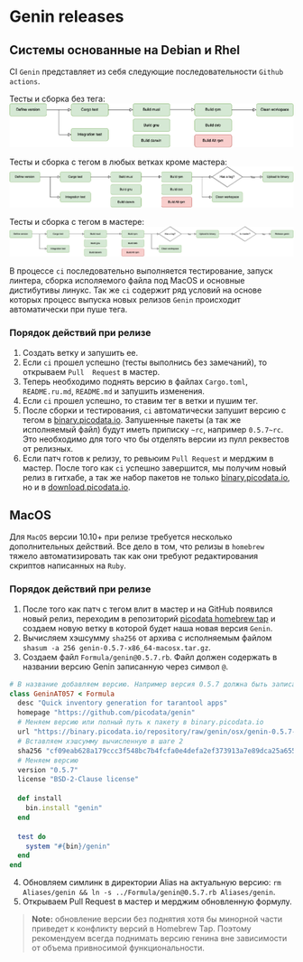 # Genin releases

## Системы основанные на Debian и Rhel

CI `Genin` представляет из себя следующие последовательности `Github actions`.

Тесты и сборка без тега:
![genin-build](images/genin-build.png)

Тесты и сборка с тегом в любых ветках кроме мастера:
![genin-build-with-tag](images/genin-build-with-tag.png)

Тесты и сборка с тегом в мастере:
![genin-build-release](images/genin-build-release.png)

В процессе `ci` последовательно выполняется тестирование, запуск линтера, сборка
исполяемого файла под MacOS и основные дистибутивы линукс. Так же `ci` содержит 
ряд условий на основе которых процесс выпуска новых релизов `Genin` происходит 
автоматически при пуше тега.

### Порядок действий при релизе
1. Создать ветку и запушить ее.
2. Если `ci` прошел успешно (тесты выполнись без замечаний), то открываем `Pull 
Request` в мастер.
3. Теперь необходимо поднять версию в файлах `Cargo.toml`, `README.ru.md`, `README.md`
и запушить изменения.
4. Если `ci` прошел успешно, то ставим тег в ветки и пушим тег.
5. После сборки и тестирования, `ci` автоматически запушит версию с тегом в [binary.picodata.io](https://binary.picodata.io/#browse/browse:bastida-raw:genin). 
Запушенные пакеты (а так же исполняемый файл) будут иметь приписку `~rc`, например 
`0.5.7~rc`. Это необходимо для того что бы отделять версии из пулл реквестов от 
релизных.
6. Если патч готов к релизу, то ревьюим `Pull Request` и мерджим в мастер. После 
того как `ci` успешно завершится, мы получим новый релиз в гитхабе, а так же набор
пакетов не только [binary.picodata.io](https://binary.picodata.io/#browse/browse:bastida-raw:genin), 
но и в [download.picodata.io](https://download.picodata.io/tarantool-picodata/).

## MacOS

Для `MacOS` версии 10.10+ при релизе требуется несколько дополнительных действий. 
Все дело в том, что релизы в `homebrew` тяжело автоматизировать так как они требуют 
редактирования скриптов написанных на `Ruby`.

### Порядок действий при релизе

1. После того как патч с тегом влит в мастер и на GitHub появился новый релиз, 
переходим в репозиторий [picodata homebrew tap](https://github.com/picodata/homebrew-tap) и создаем новую ветку
в которой будет наша новая версия `Genin`.
2. Вычисляем хэшсумму `sha256` от архива с исполняемым файлом `shasum -a 256 genin-0.5.7-x86_64-macosx.tar.gz`.
3. Создаем файл `Formula/genin@0.5.7.rb`. Файл должен содержать в названии версию Genin 
записанную через символ `@`.
```ruby
# В название добавляем версию. Например версия 0.5.7 должна быть записана как AT057
class GeninAT057 < Formula
  desc "Quick inventory generation for tarantool apps"
  homepage "https://github.com/picodata/genin"
  # Меняем версию или полный путь к пакету в binary.picodata.io
  url "https://binary.picodata.io/repository/raw/genin/osx/genin-0.5.7-x86_64-macosx.tar.gz"
  # Вставляем хэшсумму вычисленную в шаге 2
  sha256 "cf09eab628a179ccc3f548bc7b4fcfa0e4defa2ef373913a7e89dca25a65556e"
  # Меняем версию
  version "0.5.7"
  license "BSD-2-Clause license"

  def install
    bin.install "genin"
  end

  test do
    system "#{bin}/genin"
  end
end
```
4. Обновляем симлинк в директории Alias на актуальную версию: `rm Aliases/genin && ln -s ../Formula/genin@0.5.7.rb Aliases/genin`.
5. Открываем Pull Request в мастер и мерджим обновленную формулу.

> **Note:** обновление версии без поднятия хотя бы минорной части приведет к конфликту 
> версий в Homebrew Tap. Поэтому рекомендуем всегда поднимать версию генина вне 
> зависимости от объема привносимой функциональности.
